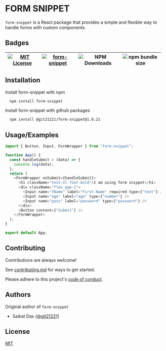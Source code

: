 # FORM SNIPPET

`form-snippet` is a React package that provides a simple and flexible way to handle forms with custom components.

## Badges

| [![MIT License](https://img.shields.io/badge/License-MIT-green.svg)](https://choosealicense.com/licenses/mit/) | [![form-snippet](https://img.shields.io/npm/v/form-snippet.svg)](https://www.npmjs.com/package/form-snippet) | ![NPM Downloads](https://img.shields.io/npm/dm/form-snippet) | ![npm bundle size](https://img.shields.io/bundlephobia/min/form-snippet) |
| -------------------------------------------------------------------------------------------------------------- | ------------------------------------------------------------------------------------------------------------ | ------------------------------------------------------------ | ------------------------------------------------------------------------ |

## Installation

Install form-snippet with npm

```bash
  npm install form-snippet
```

Install form-snippet with github packages

```bash
  npm install @git21221/form-snippet@1.0.21
```

## Usage/Examples

```javascript
import { Button, Input, FormWrapper } from "form-snippet";

function App() {
  const handleSubmit = (data) => {
    console.log(data);
  };
  return (
    <FormWrapper onSubmit={handleSubmit}>
      <h1 className="text-xl font-bold">I am using form snippet</h1>
      <div className="flex gap-2">
        <Input name="fName" label="First Name" required type={"text"} />
        <Input name="age" label="age" type={"number"} />
        <Input name="pass" label="password" type={"password"} />
      </div>
      <Button content={"Submit"} />
    </FormWrapper>
  );
}

export default App;
```

## Contributing

Contributions are always welcome!

See [contributing.md](./contributing.md) for ways to get started.

Please adhere to this project's [code of conduct](./CODE_OF_CONDUCT.md).

## Authors

Original author of `form-snippet`

- Saikat Das [(@git21221)](https://www.github.com/git21221)

## License

[MIT](https://choosealicense.com/licenses/mit/)
